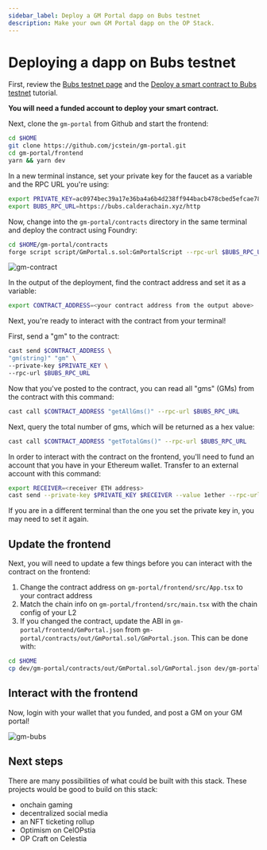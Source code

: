 ```yaml
---
sidebar_label: Deploy a GM Portal dapp on Bubs testnet
description: Make your own GM Portal dapp on the OP Stack.
---
```


# Deploying a dapp on Bubs testnet

First, review the [Bubs testnet page](../bubs-testnet) and the
[Deploy a smart contract to Bubs testnet](../deploy-on-bubs) tutorial.

**You will need a funded account to deploy your smart contract.**

Next, clone the `gm-portal` from Github and start the frontend:

```bash
cd $HOME
git clone https://github.com/jcstein/gm-portal.git
cd gm-portal/frontend
yarn && yarn dev
```

In a new terminal instance, set your private key for the
faucet as a variable and the RPC URL you're using:

```bash
export PRIVATE_KEY=ac0974bec39a17e36ba4a6b4d238ff944bacb478cbed5efcae784d7bf4f2ff80
export BUBS_RPC_URL=https://bubs.calderachain.xyz/http
```

Now, change into the `gm-portal/contracts` directory in the same terminal and deploy
the contract using Foundry:

<!-- markdownlint-disable MD013 -->

```bash
cd $HOME/gm-portal/contracts
forge script script/GmPortal.s.sol:GmPortalScript --rpc-url $BUBS_RPC_URL --private-key $PRIVATE_KEY --broadcast
```

<!-- markdownlint-enable MD013 -->

![gm-contract](../img/gm/gm_contract.png)

In the output of the deployment, find the contract address and set it as a variable:

```bash
export CONTRACT_ADDRESS=<your contract address from the output above>
```

Next, you're ready to interact with the contract from your terminal!

First, send a "gm" to the contract:

```bash
cast send $CONTRACT_ADDRESS \
"gm(string)" "gm" \
--private-key $PRIVATE_KEY \
--rpc-url $BUBS_RPC_URL
```

Now that you've posted to the contract, you can read all "gms" (GMs) from the
contract with
this command:

```bash
cast call $CONTRACT_ADDRESS "getAllGms()" --rpc-url $BUBS_RPC_URL
```

Next, query the total number of gms, which will be returned as a hex value:

```bash
cast call $CONTRACT_ADDRESS "getTotalGms()" --rpc-url $BUBS_RPC_URL
```

In order to interact with the contract on the frontend, you'll need to fund an
account that you have in your Ethereum wallet. Transfer to an external account
with this command:

```bash
export RECEIVER=<receiver ETH address>
cast send --private-key $PRIVATE_KEY $RECEIVER --value 1ether --rpc-url $BUBS_RPC_URL
```

If you are in a different terminal than the one you set the private key in, you
may need to set it again.

## Update the frontend

Next, you will need to update a few things before you can interact with the
contract on the frontend:

1. Change the contract address on `gm-portal/frontend/src/App.tsx` to your
   contract address
2. Match the chain info on `gm-portal/frontend/src/main.tsx` with the chain
   config of your L2
3. If you changed the contract, update the ABI in
   `gm-portal/frontend/GmPortal.json` from
   `gm-portal/contracts/out/GmPortal.sol/GmPortal.json`. This can be done with:

```bash
cd $HOME
cp dev/gm-portal/contracts/out/GmPortal.sol/GmPortal.json dev/gm-portal/frontend
```

## Interact with the frontend

Now, login with your wallet that you funded, and post a GM on your GM portal!

![gm-bubs](../img/gm/gm_bubs.png)

## Next steps

There are many possibilities of what could be built with this stack.
These projects would be good to build on this stack:

- onchain gaming
- decentralized social media
- an NFT ticketing rollup
- Optimism on CelOPstia
- OP Craft on Celestia
